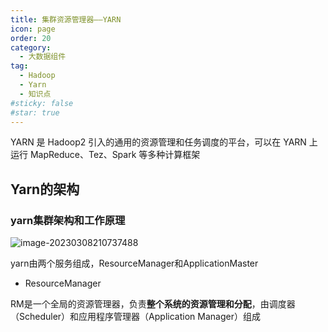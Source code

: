 ```yaml
---
title: 集群资源管理器——YARN
icon: page
order: 20
category:
  - 大数据组件
tag:
  - Hadoop
  - Yarn
  - 知识点
#sticky: false
#star: true
---
```


YARN 是 Hadoop2 引入的通用的资源管理和任务调度的平台，可以在 YARN 上运行 MapReduce、Tez、Spark 等多种计算框架

<!-- more -->



## Yarn的架构

### yarn集群架构和工作原理

![image-20230308210737488](https://blog-1252832257.cos.ap-shanghai.myqcloud.com/image-20230308210737488.png)

yarn由两个服务组成，ResourceManager和ApplicationMaster

- ResourceManager

RM是一个全局的资源管理器，负责**整个系统的资源管理和分配**，由调度器（Scheduler）和应用程序管理器（Application Manager）组成